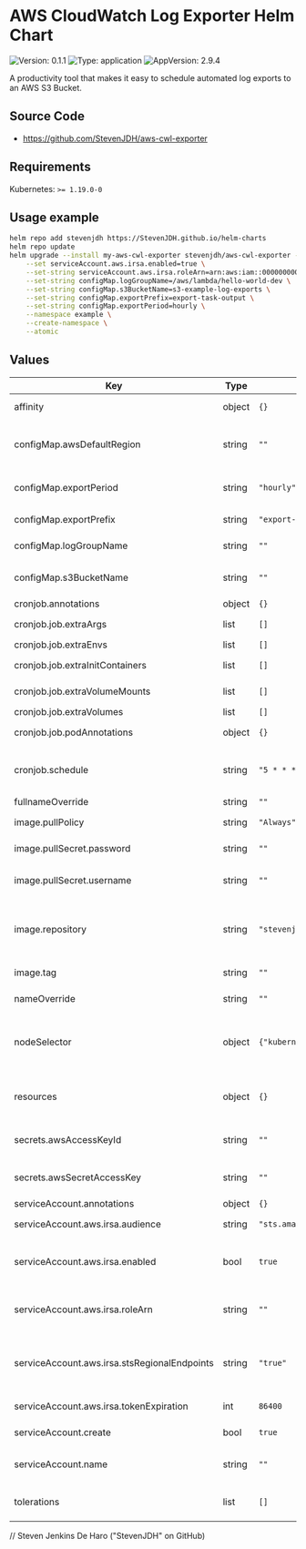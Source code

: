 # AWS CloudWatch Log Exporter Helm Chart

![Version: 0.1.1](https://img.shields.io/badge/Version-0.1.1-informational?style=flat-square) ![Type: application](https://img.shields.io/badge/Type-application-informational?style=flat-square) ![AppVersion: 2.9.4](https://img.shields.io/badge/AppVersion-2.9.4-informational?style=flat-square) 

A productivity tool that makes it easy to schedule automated log exports to an AWS S3 Bucket.

## Source Code

* <https://github.com/StevenJDH/aws-cwl-exporter>

## Requirements

Kubernetes: `>= 1.19.0-0`

## Usage example

```bash
helm repo add stevenjdh https://StevenJDH.github.io/helm-charts
helm repo update
helm upgrade --install my-aws-cwl-exporter stevenjdh/aws-cwl-exporter --version 0.1.1 \
    --set serviceAccount.aws.irsa.enabled=true \
    --set-string serviceAccount.aws.irsa.roleArn=arn:aws:iam::000000000000:role/example-irsa-role \
    --set-string configMap.logGroupName=/aws/lambda/hello-world-dev \
    --set-string configMap.s3BucketName=s3-example-log-exports \
    --set-string configMap.exportPrefix=export-task-output \
    --set-string configMap.exportPeriod=hourly \
    --namespace example \
    --create-namespace \
    --atomic
```

## Values

| Key | Type | Default | Description |
|-----|------|---------|-------------|
| affinity | object | `{}` | affinity for pod scheduling. Reference [Assign Pods to Nodes using Node Affinity](https://kubernetes.io/docs/tasks/configure-pod-container/assign-pods-nodes-using-node-affinity). |
| configMap.awsDefaultRegion | string | `""` | Optional. The AWS Region to use for requests. Must match log group and S3 bucket region. Not required when using [IRSA](https://github.com/StevenJDH/Terraform-Modules/tree/main/aws/irsa). |
| configMap.exportPeriod | string | `"hourly"` | Optional. The `hourly` or `daily` period used for collecting logs. Not required unless set to `daily`. |
| configMap.exportPrefix | string | `"export-task-output"` | Required. The prefix used as the start of the key for every object exported. |
| configMap.logGroupName | string | `""` | Required. The name of the log group source for exporting logs from. |
| configMap.s3BucketName | string | `""` | Required. The name of S3 bucket storing the exported log data. The bucket must be in the same AWS region. |
| cronjob.annotations | object | `{}` | annotations to be added to the CronJob. |
| cronjob.job.extraArgs | list | `[]` | Additional command line arguments to pass to the container. |
| cronjob.job.extraEnvs | list | `[]` | Additional environment variables to set. |
| cronjob.job.extraInitContainers | list | `[]` | Containers, which are run before the app containers are started. |
| cronjob.job.extraVolumeMounts | list | `[]` | Additional volumeMounts for the main container. |
| cronjob.job.extraVolumes | list | `[]` | Additional volumes for the pod. |
| cronjob.job.podAnnotations | object | `{}` | podAnnotations are the annotations to be added to the job pods. |
| cronjob.schedule | string | `"5 * * * *"` | The Cron schedule to trigger a CreateExportTask for the previous hour or day based on `configMap.exportPeriod`. Default is every hour at minute 5. |
| fullnameOverride | string | `""` | Override for generated resource names. |
| image.pullPolicy | string | `"Always"` | pullPolicy is the strategy for pulling images from a registry. |
| image.pullSecret.password | string | `""` | password is a PAT with at least read:packages permissions. |
| image.pullSecret.username | string | `""` | username is the GitHub username associated with the PAT below, like StevenJDH. |
| image.repository | string | `"stevenjdh/aws-cwl-exporter"` | repository can alternatively use "ghcr.io/stevenjdh/aws-cwl-exporter", which requires a pull secret, or "public.ecr.aws/stevenjdh/aws-cwl-exporter". |
| image.tag | string | `""` | Overrides the image tag whose default is the chart appVersion. |
| nameOverride | string | `""` | Override for chart name in helm common labels. |
| nodeSelector | object | `{"kubernetes.io/os":"linux"}` | nodeSelector is the simplest way to constrain Pods to nodes with specific labels. Use affinity for more advance options. Reference [Assigning Pods to Nodes](https://kubernetes.io/docs/user-guide/node-selection). |
| resources | object | `{}` | Optionally request and limit how much CPU and memory (RAM) the container needs. Reference [Resource Management for Pods and Containers](https://kubernetes.io/docs/concepts/configuration/manage-resources-containers). |
| secrets.awsAccessKeyId | string | `""` | Optional. The AWS access key associated with an IAM user or role. Not required when using [IRSA](https://github.com/StevenJDH/Terraform-Modules/tree/main/aws/irsa). |
| secrets.awsSecretAccessKey | string | `""` | Optional. The AWS secret key associated with the access key. Not required when using [IRSA](https://github.com/StevenJDH/Terraform-Modules/tree/main/aws/irsa). |
| serviceAccount.annotations | object | `{}` | annotations to add to the service account. |
| serviceAccount.aws.irsa.audience | string | `"sts.amazonaws.com"` | audience sets the intended recipient of the token. |
| serviceAccount.aws.irsa.enabled | bool | `true` | Specifies whether or not to enable support for AWS IAM Roles for Service Accounts (IRSA). Static credentials will be required if this is set to false. |
| serviceAccount.aws.irsa.roleArn | string | `""` | roleArn is the ARN of an IAM role with a web identity provider. For example, `arn:aws:iam::000000000000:role/example-irsa-role`. |
| serviceAccount.aws.irsa.stsRegionalEndpoints | string | `"true"` | stsRegionalEndpoints specifies whether or not to use an STS regional endpoint instead of a global one. It is recommended to use a regional endpoint in almost all cases. |
| serviceAccount.aws.irsa.tokenExpiration | int | `86400` | tokenExpiration is the token expiration duration in seconds. Default is 1 day. |
| serviceAccount.create | bool | `true` | Specifies whether a service account should be created. |
| serviceAccount.name | string | `""` | The name of the service account to use. If not set and create is true, a name is generated using the fullname template. |
| tolerations | list | `[]` | tolerations allow the scheduler to schedule pods onto nodes with matching taints. Reference [Taints and Tolerations](https://kubernetes.io/docs/concepts/scheduling-eviction/taint-and-toleration). |


// Steven Jenkins De Haro ("StevenJDH" on GitHub)
